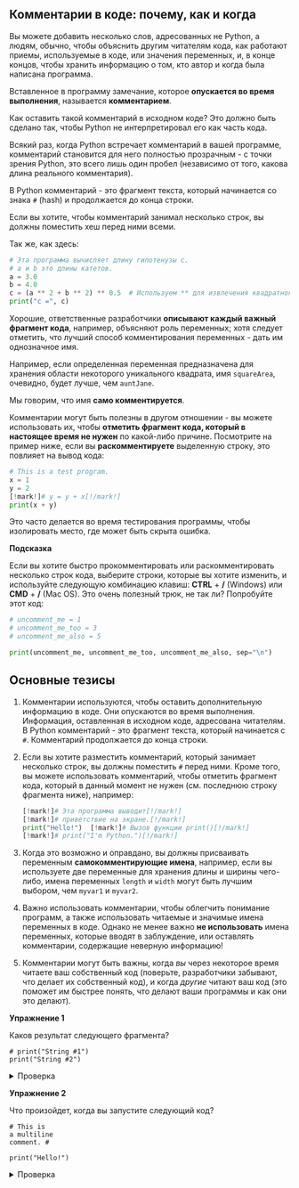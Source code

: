 ## Комментарии в коде: почему, как и когда

Вы можете добавить несколько слов, адресованных не Python, а людям, обычно, чтобы объяснить другим читателям кода, как
работают приемы, используемые в коде, или значения переменных, и, в конце концов, чтобы хранить информацию о том, кто
автор и когда была написана программа.

Вставленное в программу замечание, которое **опускается во время выполнения**, называется **комментарием**.

Как оставить такой комментарий в исходном коде? Это должно быть сделано так, чтобы Python не интерпретировал его как
часть кода.

Всякий раз, когда Python встречает комментарий в вашей программе, комментарий становится для него полностью прозрачным -
с точки зрения Python, это всего лишь один пробел (независимо от того, какова длина реального комментария).

В Python комментарий - это фрагмент текста, который начинается со знака `#` (hash) и продолжается до конца строки.

Если вы хотите, чтобы комментарий занимал несколько строк, вы должны поместить хеш перед ними всеми.

Так же, как здесь:

```python
# Эта программа вычисляет длину гипотенузы c.
# a и b это длины катетов.
a = 3.0
b = 4.0
c = (a ** 2 + b ** 2) ** 0.5  # Используем ** для извлечения квадратного корня.
print("c =", c)

```

Хорошие, ответственные разработчики **описывают каждый важный фрагмент кода**, например, объясняют роль переменных; хотя
следует отметить, что лучший способ комментирования переменных - дать им однозначное имя.

Например, если определенная переменная предназначена для хранения области некоторого уникального квадрата,
имя `squareArea`, очевидно, будет лучше, чем `auntJane`.

Мы говорим, что имя **само комментируется**.

Комментарии могут быть полезны в другом отношении - вы можете использовать их, чтобы **отметить фрагмент кода, который в
настоящее время не нужен** по какой-либо причине. Посмотрите на пример ниже, если вы **раскомментируете** выделенную
строку, это повлияет на вывод кода:

```python
# This is a test program.
x = 1
y = 2
[!mark!]# y = y + x[!/mark!]
print(x + y)

```

Это часто делается во время тестирования программы, чтобы изолировать место, где может быть скрыта ошибка.

**Подсказка**

Если вы хотите быстро прокомментировать или раскомментировать несколько строк кода, выберите строки, которые вы хотите
изменить, и используйте следующую комбинацию клавиш: **CTRL** + **/** (Windows) или **CMD** + **/** (Mac OS). Это очень
полезный трюк, не так ли? Попробуйте этот код:

```python
# uncomment_me = 1
# uncomment_me_too = 3
# uncomment_me_also = 5

print(uncomment_me, uncomment_me_too, uncomment_me_also, sep="\n")
```


## Основные тезисы

1. Комментарии используются, чтобы оставить дополнительную информацию в коде. Они опускаются во время выполнения.
Информация, оставленная в исходном коде, адресована читателям. В Python комментарий - это фрагмент текста, который
начинается с `#`. Комментарий продолжается до конца строки.

2. Если вы хотите разместить комментарий, который занимает несколько строк, вы должны поместить `#` перед ними. Кроме
того, вы можете использовать комментарий, чтобы отметить фрагмент кода, который в данный момент не нужен (см. последнюю
строку фрагмента ниже), например:

    ```python
    [!mark!]# Эта программа выводит[!/mark!]
    [!mark!]# приветствие на экране.[!/mark!]
    print("Hello!")  [!mark!]# Вызов функции print()[!/mark!]
    [!mark!]# print("I'm Python.")[!/mark!]

    ```

3. Когда это возможно и оправдано, вы должны присваивать переменным **самокомментирующие имена**, например, если вы
используете две переменные для хранения длины и ширины чего-либо, имена переменных `length` и `width` могут быть лучшим
выбором, чем `myvar1` и `myvar2`.

4. Важно использовать комментарии, чтобы облегчить понимание программ, а также использовать читаемые и значимые имена
переменных в коде. Однако не менее важно **не использовать** имена переменных, которые вводят в заблуждение, или
оставлять комментарии, содержащие неверную информацию!

5. Комментарии могут быть важны, когда _вы_ через некоторое время читаете ваш собственный код (поверьте, разработчики
забывают, что делает их собственный код), и когда _другие_ читают ваш код (это поможет им быстрее понять, что делают
ваши программы и как они это делают).

**Упражнение 1**

Каков результат следующего фрагмента?

```
# print("String #1")
print("String #2")
```  

<details><summary>Проверка</summary>

`String #2`

</details>

**Упражнение 2**

Что произойдет, когда вы запустите следующий код?

```
# This is
a multiline
comment. #

print("Hello!")

```  

<details><summary>Проверка</summary>

`SyntaxError: invalid syntax`

</details>

